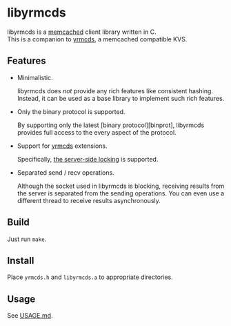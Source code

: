 libyrmcds
=========

libyrmcds is a [memcached][] client library written in C.  
This is a companion to [yrmcds][], a memcached compatible KVS.

Features
--------

* Minimalistic.

    libyrmcds does *not* provide any rich features like consistent hashing.
    Instead, it can be used as a base library to implement such rich
    features.

* Only the binary protocol is supported.

    By supporting only the latest [binary protocol][binprot], libyrmcds
    provides full access to the every aspect of the protocol.

* Support for [yrmcds][] extensions.

    Specifically, [the server-side locking][locking] is supported.

* Separated send / recv operations.

    Although the socket used in libyrmcds is blocking, receiving results
    from the server is separated from the sending operations.  You can
    even use a different thread to receive results asynchronously.

Build
-----

Just run `make`.

Install
-------

Place `yrmcds.h` and `libyrmcds.a` to appropriate directories.

Usage
-----

See [USAGE.md](USAGE.md).

[memcached]: http://memcached.org/
[yrmcds]: http://cybozu.github.io/yrmcds/
[binproto]: https://code.google.com/p/memcached/wiki/BinaryProtocolRevamped
[locking]: https://github.com/cybozu/yrmcds/blob/master/docs/locking.md
